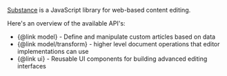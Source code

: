 [Substance](https://github.com/substance/substance) is a JavaScript library for web-based content editing. 

Here's an overview of the available API's:

* {@link model} - Define and manipulate custom articles based on data
* {@link model/transform} - higher level document operations that editor implementations can use
* {@link ui} - Reusable UI components for building advanced editing interfaces